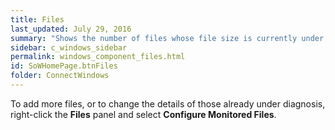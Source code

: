 ```yaml
---
title: Files
last_updated: July 29, 2016
summary: "Shows the number of files whose file size is currently under diagnosis by Spotlight Enterprise."
sidebar: c_windows_sidebar
permalink: windows_component_files.html
id: SoWHomePage.btnFiles
folder: ConnectWindows
---
```





To add more files, or to change the details of those already under diagnosis,  right-click the **Files** panel and select **Configure Monitored Files**.
